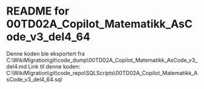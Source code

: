 # README for 00TD02A_Copilot_Matematikk_AsCode_v3_del4_64
Denne koden ble eksportert fra C:\WikiMigration\git\code_dump\00TD02A_Copilot_Matematikk_AsCode_v3_del4.md
Link til denne koden: C:\WikiMigration\git\code_repo\SQLScripts\00TD02A_Copilot_Matematikk_AsCode_v3_del4_64.sql
